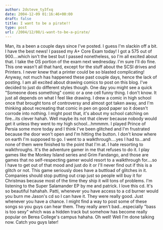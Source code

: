 ```yaml
---
author: 2dsteve_ty3fxq
date: 2004-12-09 01:16:46+00:00
draft: false
title: I want to be a pirate!!
type: post
url: /2004/12/08/i-want-to-be-a-pirate/
---
```


Man, its a been a couple days since I've posted. I guess I'm slackin off a bit. I have the best news! I passed my A+ Core Exam today! I got a 575 out of 900....which isn't the best but I passed nonetheless, so I'm all excited about that. I take the OS portion of the exam next wednesday. I'm sure I'll do fine. This one wasn't all that hard, except for the stuff about the SCSI drives and Printers. I never knew that a printer could be so blasted complicating!
Anyway, not much has happened these past couple days, hence the lack of posting. I am all excited about drawing comics to post on this blog. I've decided to just do different styles though. One day you might see a quick "Someone does something" comic or a one cell funny thing. I don't know. It just all depends on what I feel like drawing. I drew a comic in high school once that brought tons of controversy and almost got taken away, and I'm thinking about recreating that comic in pen on good paper so it doesn't corrode into nothing. I might post that, it's about my school catching on fire...its clever hahah. Well maybe its not that clever because nobody would get it unless they went to my high school...hmmmm.
I played Prince of Persia some more today and I think I've been glitched and I'm frustrated because the door won't open and I'm hitting the button. I don't know where on earth I'm supposed to go. I went to a walkthrough....yes I had to...and none of them were finished to the point that I'm at. I hate resorting to walkthroughs. It's the adventure gamer in me that refuses to do it. I play games like the Monkey Island series and Grim Fandango, and those are games that no self-respecting gamer would resort to a walkthrough for....so I have to get out of that mood and just do it or I'll never find out if this is a glitch or not. This game seriously does have a buttload of glitches in it. Companies should stop putting out crap just so people will buy it for Christmas because most of the time they ship it will tons of problems.
I'm listening to the Super Salamander EP by me and patrick. I love this cd. It's so beautiful hahahah. Patti, whenever you have access to a cd burner would you burn me Jason's cd so I can have it. They were really good. Just whenever you have a chance. I might find a way to post some of these songs so you guys can hear them. They really aren't bad...especially "bass is too sexy" which was a hidden track but somehow has become really popular on Berea College's campus hahaha. Oh well!
Well I'm done talking now. Catch you guys later!

